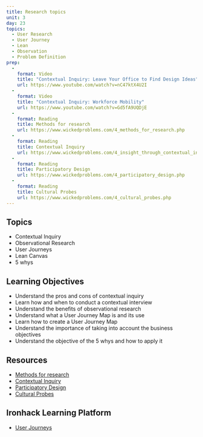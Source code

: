 ```yaml
---
title: Research topics
unit: 3
day: 23
topics:
  - User Research
  - User Journey
  - Lean
  - Observation
  - Problem Definition
prep:
  -
    format: Video
    title: "Contextual Inquiry: Leave Your Office to Find Design Ideas"
    url: https://www.youtube.com/watch?v=nC47ktX4U2I
  -
    format: Video
    title: "Contextual Inquiry: Workforce Mobility"
    url: https://www.youtube.com/watch?v=Gd5fA9UQDjE
  -
    format: Reading
    title: Methods for research
    url: https://www.wickedproblems.com/4_methods_for_research.php
  -
    format: Reading
    title: Contextual Inquiry
    url: https://www.wickedproblems.com/4_insight_through_contextual_inquiry.php
  -
    format: Reading
    title: Participatory Design
    url: https://www.wickedproblems.com/4_participatory_design.php
  -
    format: Reading
    title: Cultural Probes
    url: https://www.wickedproblems.com/4_cultural_probes.php
---
```


Topics
------

- Contextual Inquiry
- Observational Research
- User Journeys
- Lean Canvas
- 5 whys


Learning Objectives
-------------------

- Understand the pros and cons of contextual inquiry
- Learn how and when to conduct a contextual interview
- Understand the benefits of observational research
- Understand what a User Journey Map is and its use
- Learn how to create a User Journey Map
- Understand the importance of taking into account the business objectives
- Understand the objective of the 5 whys and how to apply it


Resources
----------
- [Methods for research](https://www.wickedproblems.com/4_methods_for_research.php)
- [Contextual Inquiry](https://www.wickedproblems.com/4_insight_through_contextual_inquiry.php)
- [Participatory Design](https://www.wickedproblems.com/4_participatory_design.php)
- [Cultural Probes](https://www.wickedproblems.com/4_cultural_probes.php)


Ironhack Learning Platform
-----------

- [User Journeys](http://learn.ironhack.com/#/learning_unit/7021)
